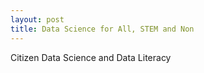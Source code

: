 ```yaml
---
layout: post
title: Data Science for All, STEM and Non
---
```


Citizen Data Science and Data Literacy

